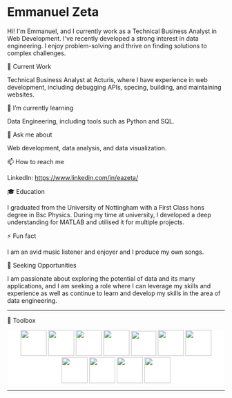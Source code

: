 # Emmanuel Zeta

Hi! I'm Emmanuel, and I currently work as a Technical Business Analyst in Web Development. I've recently developed a strong interest in data engineering. I enjoy problem-solving and thrive on finding solutions to complex challenges.

🔭 Current Work

Technical Business Analyst at Acturis, where I have experience in web development, including debugging APIs, specing, building, and maintaining websites.

🌱 I’m currently learning

Data Engineering, including tools such as Python and SQL.

💬 Ask me about

Web development, data analysis, and data visualization.

📫 How to reach me

LinkedIn: https://www.linkedin.com/in/eazeta/

🎓 Education

I graduated from the University of Nottingham with a First Class hons degree in Bsc Physics. During my time at university, I developed a deep understanding for MATLAB and utilised it for multiple projects.

⚡ Fun fact

I am an avid music listener and enjoyer and I produce my own songs.

🤝 Seeking Opportunities

I am passionate about exploring the potential of data and its many applications, and I am seeking a role where I can leverage my skills and experience as well as continue to learn and develop my skills in the area of data engineering.

---

🧰 Toolbox
<p align="center" style="background-color:white;">
  <img src="https://cdn.jsdelivr.net/gh/devicons/devicon/icons/python/python-original.svg" height=60px/>
  <img src="https://cdn.jsdelivr.net/gh/devicons/devicon/icons/matlab/matlab-original.svg" height=60px/>
  <img src="https://cdn.jsdelivr.net/gh/devicons/devicon/icons/html5/html5-original.svg" height=60px/>
  <img src="https://cdn.jsdelivr.net/gh/devicons/devicon/icons/css3/css3-original.svg" height=60px/>
  <img src="https://cdn.jsdelivr.net/gh/devicons/devicon/icons/javascript/javascript-original.svg" height=58px/>
  <img src="https://cdn.jsdelivr.net/gh/devicons/devicon/icons/sqlite/sqlite-original.svg" height=60px/>
  <img src="http://www.oracle.com/technetwork/developer-tools/sql-developer/sqldev-101614-2340766.jpg" height=60px/>
  <img src="https://cdn.jsdelivr.net/gh/devicons/devicon/icons/confluence/confluence-original-wordmark.svg" height=60px/>
  <img src="https://cdn.jsdelivr.net/gh/devicons/devicon/icons/jira/jira-original-wordmark.svg" height=60px/>
  <img src="https://cdn.jsdelivr.net/gh/devicons/devicon/icons/pandas/pandas-original-wordmark.svg" height=60px/>
  <img src="https://cdn.jsdelivr.net/gh/devicons/devicon/icons/visualstudio/visualstudio-plain.svg" height=60px/>



</p>







---
